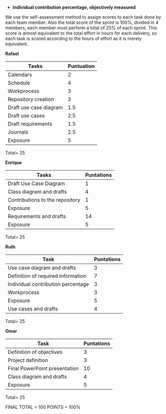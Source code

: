 - **Individual contribution percentage, objectively measured**

We use the self-assessment method to assign scores to each task done by each team member. Also the total score of the sprint is 100%, divided in 4 members, each member must perform a total of 25% of each sprint. This score is almost equivalent to the total effort in hours for each delivery, so each task is scored according to the hours of effort as it is merely equivalent.

**Rafael**

| Tasks                  | Puntuation |
| ---------------------- | ---------- |
| Calendars              | 2          |
| Schedule               | 4          |
| Workprocess            | 3          |
| Repository creation    | 3          |
| Draft use case diagram | 1.5        |
| Draft use cases        | 2.5        |
| Draft requirements     | 1.5        |
| Journals               | 2.5        |
| Exposure               | 5          |

Total= 25



**Enrique**

| Tasks                           | Puntations |
| ------------------------------- | ---------- |
| Draft Use Case Diagram          | 1          |
| Class diagram and drafts        | 4          |
| Contributions to the repository | 1          |
| Exposure                        | 5          |
| Requirements and drafts         | 14         |
| Exposure                        | 5          |

Total= 25



**Ruth**

| Task                               | Puntations |
| ---------------------------------- | ---------- |
| Use case diagram and drafts        | 3          |
| Definition of required information | 7          |
| Individual contribution percentage | 3          |
| Workprocess                        | 3          |
| Exposure                           | 5          |
| Use cases and drafts               | 4          |

Total= 25





**Omar**

| Task                          | Puntations |
| ----------------------------- | ---------- |
| Definition of objectives      | 3          |
| Project definition            | 3          |
| Final PowerPoint presentation | 10         |
| Class diagram and drafts      | 4          |
| Exposure                      | 5          |

Total= 25



FINAL TOTAL = 100 POINTS = 100%

